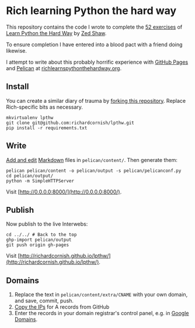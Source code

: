 # Rich learning Python the hard way

This repository contains the code I wrote to complete the [52 exercises](http://learnpythonthehardway.org/book/) of [Learn Python the Hard Way](http://learnpythonthehardway.org/) by [Zed Shaw](http://zedshaw.com/about/).

To ensure completion I have entered into a blood pact with a friend doing likewise.

I attempt to write about this probably horrific experience with [GitHub Pages](https://pages.github.com/) and [Pelican](http://blog.getpelican.com/) at [richlearnspythonthehardway.org](http://richlearnspythonthehardway.org/).

## Install

You can create a similar diary of trauma by [forking this repository](https://help.github.com/articles/fork-a-repo/). Replace Rich-specific bits as necessary.

```
mkvirtualenv lpthw
git clone git@github.com:richardcornish/lpthw.git
pip install -r requirements.txt
```

## Write

[Add and edit](http://docs.getpelican.com/en/latest/content.html) [Markdown](https://help.github.com/articles/markdown-basics/) files in `pelican/content/`. Then generate them:

```
pelican pelican/content -o pelican/output -s pelican/pelicanconf.py
cd pelican/output/
python -m SimpleHTTPServer
```

Visit [http://0.0.0.0:8000/](http://0.0.0.0:8000/).

## Publish

Now publish to the live Interwebs:

```
cd ../../ # Back to the top
ghp-import pelican/output
git push origin gh-pages
```

Visit [http://richardcornish.github.io/lpthw/](http://richardcornish.github.io/lpthw/).

## Domains

1. Replace the text in `pelican/content/extra/CNAME` with your own domain, and save, commit, push.
2. [Copy the IPs](https://help.github.com/articles/tips-for-configuring-an-a-record-with-your-dns-provider/) for A records from GitHub
3. Enter the records in your domain registrar's control panel, e.g. in [Google Domains](https://support.google.com/domains/answer/3290350?authuser=1&hl=en).
